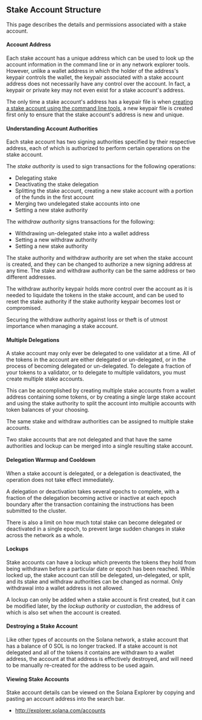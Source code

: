 ## Stake Account Structure
This page describes the details and permissions associated with a stake account.

#### Account Address
Each stake account has a unique address which can be used to look up the account
information in the command line or in any network explorer tools.  However,
unlike a wallet address in which the holder of the address's keypair controls
the wallet, the keypair associated with a stake account address does not necessarily have
any control over the account.  In fact, a keypair or private key may not even
exist for a stake account's address.

The only time a stake account's address has a keypair file is when [creating
a stake account using the command line tools](../cli/staking-operations.md#create-a-stake-account),
a new keypair file is created first only to ensure that the stake account's
address is new and unique.

#### Understanding Account Authorities
Each stake account has two signing authorities specified by their respective address,
each of which is authorized to perform certain operations on the stake account.

The *stake authority* is used to sign transactions for the following operations:
 - Delegating stake
 - Deactivating the stake delegation
 - Splitting the stake account, creating a new stake account with a portion of the
 funds in the first account
 - Merging two undelegated stake accounts into one
 - Setting a new stake authority

The *withdraw authority* signs transactions for the following:
 - Withdrawing un-delegated stake into a wallet address
 - Setting a new withdraw authority
 - Setting a new stake authority

The stake authority and withdraw authority are set when the stake account is
created, and they can be changed to authorize a new signing address at any time.
The stake and withdraw authority can be the same address or two different
addresses.

The withdraw authority keypair holds more control over the account as it is
needed to liquidate the tokens in the stake account, and can be used to reset
the stake authority if the stake authority keypair becomes lost or compromised.

Securing the withdraw authority against loss or theft is of utmost importance
when managing a stake account.

#### Multiple Delegations
A stake account may only ever be delegated to one validator at a time. All of
the tokens in the account are either delegated or un-delegated, or in the
process of becoming delegated or un-delegated.  To delegate a fraction of your
tokens to a validator, or to delegate to multiple validators, you must create
multiple stake accounts.

This can be accomplished by creating multiple stake accounts from a wallet
address containing some tokens, or by creating a single large stake account
and using the stake authority to split the account into multiple accounts
with token balances of your choosing.

The same stake and withdraw authorities can be assigned to multiple
stake accounts.

Two stake accounts that are not delegated and that have the same authorities
and lockup can be merged into a single resulting stake account.

#### Delegation Warmup and Cooldown
When a stake account is delegated, or a delegation is deactivated, the operation
does not take effect immediately.

A delegation or deactivation takes several epochs to complete, with a fraction
of the delegation becoming active or inactive at each epoch boundary after
the transaction containing the instructions has been submitted to the cluster.

There is also a limit on how much total stake can become delegated or
deactivated in a single epoch, to prevent large sudden changes in stake across
the network as a whole.

#### Lockups
Stake accounts can have a lockup which prevents the tokens they hold from being
withdrawn before a particular date or epoch has been
reached.  While locked up, the stake account can still be delegated, un-delegated,
or split, and its stake and withdraw authorities can be changed as normal.  Only
withdrawal into a wallet address is not allowed.

A lockup can only be added when a stake account is first created, but it can be
modified later, by the *lockup authority* or *custodian*, the address of which
is also set when the account is created.

#### Destroying a Stake Account
Like other types of accounts on the Solana network, a stake account that has a
balance of 0 SOL is no longer tracked.  If a stake account is not delegated
and all of the tokens it contains are withdrawn to a wallet address, the account
at that address is effectively destroyed, and will need to be manually
re-created for the address to be used again.

#### Viewing Stake Accounts
Stake account details can be viewed on the Solana Explorer by copying and pasting
an account address into the search bar.
 - http://explorer.solana.com/accounts
